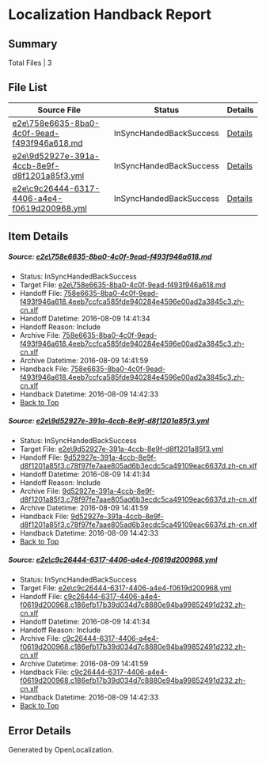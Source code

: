 # <a name='report-top'></a> Localization Handback Report

## Summary
 Total Files | 3

## File List
 Source File | Status | Details 
 ----------- | ------ | ------- 
 [e2e\758e6635-8ba0-4c0f-9ead-f493f946a618.md](https://github.com/OpenLocalizationTestOrg/oltest/blob/aa3d8e3292fb96002081e99f0e168f8b6466fc22/e2e/758e6635-8ba0-4c0f-9ead-f493f946a618.md) | InSyncHandedBackSuccess | [Details](#d272705eb84c99bad412c4dc8b07e0e41752bd913)
 [e2e\9d52927e-391a-4ccb-8e9f-d8f1201a85f3.yml](https://github.com/OpenLocalizationTestOrg/oltest/blob/aa3d8e3292fb96002081e99f0e168f8b6466fc22/e2e/9d52927e-391a-4ccb-8e9f-d8f1201a85f3.yml) | InSyncHandedBackSuccess | [Details](#ca1d0a3723618fb864512ab9829f26c57d02e8664)
 [e2e\c9c26444-6317-4406-a4e4-f0619d200968.yml](https://github.com/OpenLocalizationTestOrg/oltest/blob/aa3d8e3292fb96002081e99f0e168f8b6466fc22/e2e/c9c26444-6317-4406-a4e4-f0619d200968.yml) | InSyncHandedBackSuccess | [Details](#b792af75eebf742ba123de07cc16532818b603e26)

## Item Details
##### <a name='d272705eb84c99bad412c4dc8b07e0e41752bd913'></a> Source: [e2e\758e6635-8ba0-4c0f-9ead-f493f946a618.md](https://github.com/OpenLocalizationTestOrg/oltest/blob/aa3d8e3292fb96002081e99f0e168f8b6466fc22/e2e/758e6635-8ba0-4c0f-9ead-f493f946a618.md)
* Status: InSyncHandedBackSuccess
* Target File: [e2e\758e6635-8ba0-4c0f-9ead-f493f946a618.md](https://github.com/OpenLocalizationTestOrg/ol-test-zhcn/blob/030b7839a3194ac0ee14c846bf384dfadfa2158c/e2e/758e6635-8ba0-4c0f-9ead-f493f946a618.md)
* Handoff File: [758e6635-8ba0-4c0f-9ead-f493f946a618.4eeb7ccfca585fde940284e4596e00ad2a3845c3.zh-cn.xlf](https://github.com/OpenLocalizationTestOrg/olhandoff-e2e/blob/a160f953709fdfb3ec5385d652a617e4837ed74c/ol-handoff/OpenLocalizationTestOrg/ol-test-zhcn/ci/ht/758e6635-8ba0-4c0f-9ead-f493f946a618.4eeb7ccfca585fde940284e4596e00ad2a3845c3.zh-cn.xlf)
* Handoff Datetime: 2016-08-09 14:41:34
* Handoff Reason: Include
* Archive File: [758e6635-8ba0-4c0f-9ead-f493f946a618.4eeb7ccfca585fde940284e4596e00ad2a3845c3.zh-cn.xlf](https://github.com/OpenLocalizationTestOrg/olhandoff-e2e/blob/b3e7724df193a60ea92d0e1def63528241e89a60/ol-archive/OpenLocalizationTestOrg/ol-test-zhcn/ci/ht/758e6635-8ba0-4c0f-9ead-f493f946a618.4eeb7ccfca585fde940284e4596e00ad2a3845c3.zh-cn.xlf)
* Archive Datetime: 2016-08-09 14:41:59
* Handback File: [758e6635-8ba0-4c0f-9ead-f493f946a618.4eeb7ccfca585fde940284e4596e00ad2a3845c3.zh-cn.xlf](https://github.com/OpenLocalizationTestOrg/olhandback-e2e/blob/30dd7b93b207799321483966dc2e2c8be9432a70/ol-handback/OpenLocalizationTestOrg/ol-test-zhcn/ci/ht/758e6635-8ba0-4c0f-9ead-f493f946a618.4eeb7ccfca585fde940284e4596e00ad2a3845c3.zh-cn.xlf)
* Handback Datetime: 2016-08-09 14:42:33
* [Back to Top](#report-top)

##### <a name='ca1d0a3723618fb864512ab9829f26c57d02e8664'></a> Source: [e2e\9d52927e-391a-4ccb-8e9f-d8f1201a85f3.yml](https://github.com/OpenLocalizationTestOrg/oltest/blob/aa3d8e3292fb96002081e99f0e168f8b6466fc22/e2e/9d52927e-391a-4ccb-8e9f-d8f1201a85f3.yml)
* Status: InSyncHandedBackSuccess
* Target File: [e2e\9d52927e-391a-4ccb-8e9f-d8f1201a85f3.yml](https://github.com/OpenLocalizationTestOrg/ol-test-zhcn/blob/030b7839a3194ac0ee14c846bf384dfadfa2158c/e2e/9d52927e-391a-4ccb-8e9f-d8f1201a85f3.yml)
* Handoff File: [9d52927e-391a-4ccb-8e9f-d8f1201a85f3.c78f97fe7aae805ad6b3ecdc5ca49109eac6637d.zh-cn.xlf](https://github.com/OpenLocalizationTestOrg/olhandoff-e2e/blob/a160f953709fdfb3ec5385d652a617e4837ed74c/ol-handoff/OpenLocalizationTestOrg/ol-test-zhcn/ci/ht/9d52927e-391a-4ccb-8e9f-d8f1201a85f3.c78f97fe7aae805ad6b3ecdc5ca49109eac6637d.zh-cn.xlf)
* Handoff Datetime: 2016-08-09 14:41:34
* Handoff Reason: Include
* Archive File: [9d52927e-391a-4ccb-8e9f-d8f1201a85f3.c78f97fe7aae805ad6b3ecdc5ca49109eac6637d.zh-cn.xlf](https://github.com/OpenLocalizationTestOrg/olhandoff-e2e/blob/b3e7724df193a60ea92d0e1def63528241e89a60/ol-archive/OpenLocalizationTestOrg/ol-test-zhcn/ci/ht/9d52927e-391a-4ccb-8e9f-d8f1201a85f3.c78f97fe7aae805ad6b3ecdc5ca49109eac6637d.zh-cn.xlf)
* Archive Datetime: 2016-08-09 14:41:59
* Handback File: [9d52927e-391a-4ccb-8e9f-d8f1201a85f3.c78f97fe7aae805ad6b3ecdc5ca49109eac6637d.zh-cn.xlf](https://github.com/OpenLocalizationTestOrg/olhandback-e2e/blob/30dd7b93b207799321483966dc2e2c8be9432a70/ol-handback/OpenLocalizationTestOrg/ol-test-zhcn/ci/ht/9d52927e-391a-4ccb-8e9f-d8f1201a85f3.c78f97fe7aae805ad6b3ecdc5ca49109eac6637d.zh-cn.xlf)
* Handback Datetime: 2016-08-09 14:42:33
* [Back to Top](#report-top)

##### <a name='b792af75eebf742ba123de07cc16532818b603e26'></a> Source: [e2e\c9c26444-6317-4406-a4e4-f0619d200968.yml](https://github.com/OpenLocalizationTestOrg/oltest/blob/aa3d8e3292fb96002081e99f0e168f8b6466fc22/e2e/c9c26444-6317-4406-a4e4-f0619d200968.yml)
* Status: InSyncHandedBackSuccess
* Target File: [e2e\c9c26444-6317-4406-a4e4-f0619d200968.yml](https://github.com/OpenLocalizationTestOrg/ol-test-zhcn/blob/030b7839a3194ac0ee14c846bf384dfadfa2158c/e2e/c9c26444-6317-4406-a4e4-f0619d200968.yml)
* Handoff File: [c9c26444-6317-4406-a4e4-f0619d200968.c186efb17b39d034d7c8880e94ba99852491d232.zh-cn.xlf](https://github.com/OpenLocalizationTestOrg/olhandoff-e2e/blob/a160f953709fdfb3ec5385d652a617e4837ed74c/ol-handoff/OpenLocalizationTestOrg/ol-test-zhcn/ci/ht/c9c26444-6317-4406-a4e4-f0619d200968.c186efb17b39d034d7c8880e94ba99852491d232.zh-cn.xlf)
* Handoff Datetime: 2016-08-09 14:41:34
* Handoff Reason: Include
* Archive File: [c9c26444-6317-4406-a4e4-f0619d200968.c186efb17b39d034d7c8880e94ba99852491d232.zh-cn.xlf](https://github.com/OpenLocalizationTestOrg/olhandoff-e2e/blob/b3e7724df193a60ea92d0e1def63528241e89a60/ol-archive/OpenLocalizationTestOrg/ol-test-zhcn/ci/ht/c9c26444-6317-4406-a4e4-f0619d200968.c186efb17b39d034d7c8880e94ba99852491d232.zh-cn.xlf)
* Archive Datetime: 2016-08-09 14:41:59
* Handback File: [c9c26444-6317-4406-a4e4-f0619d200968.c186efb17b39d034d7c8880e94ba99852491d232.zh-cn.xlf](https://github.com/OpenLocalizationTestOrg/olhandback-e2e/blob/30dd7b93b207799321483966dc2e2c8be9432a70/ol-handback/OpenLocalizationTestOrg/ol-test-zhcn/ci/ht/c9c26444-6317-4406-a4e4-f0619d200968.c186efb17b39d034d7c8880e94ba99852491d232.zh-cn.xlf)
* Handback Datetime: 2016-08-09 14:42:33
* [Back to Top](#report-top)


## Error Details

Generated by OpenLocalization.
